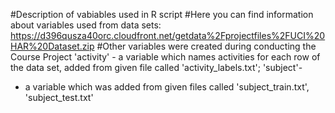 #Description of vabiables used in R script
#Here you can find information about variables used from data sets: 
https://d396qusza40orc.cloudfront.net/getdata%2Fprojectfiles%2FUCI%20HAR%20Dataset.zip
#Other variables were created during conducting the Course Project
'activity' - a variable which names activities for each row of the data set, added from given file called 'activity_labels.txt'; 'subject'-
- a variable which was added from given files called 'subject_train.txt', 'subject_test.txt'
